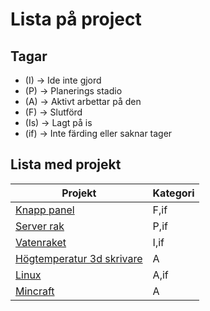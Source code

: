 # Lista på project

## Tagar

- (I) -> Ide inte gjord
- (P) -> Planerings stadio
- (A) -> Aktivt arbettar på den
- (F) -> Slutförd
- (Is) -> Lagt på is
- (if) -> Inte färding eller saknar tager

## Lista med projekt


| Projekt                                                                            | Kategori |
| ------------------------------------------------------------------------------------ | :--------- |
| [Knapp panel](https://caspian.rosengren.nu/Projekt/KnappPanel.html)                | F,if     |
| [Server rak](https://caspian.rosengren.nu/Projekt/ServerRak.html)                  | P,if     |
| [Vatenraket](https://caspian.rosengren.nu/Projekt/Vatenraket.html)                 | I,if     |
| [Högtemperatur 3d skrivare](https://caspian.rosengren.nu/Projekt/3dSkrivare.html) | A        |
| [Linux](https://caspian.rosengren.nu/Projekt/Linux.html)                           | A,if     |
| [Mincraft](https://caspian.rosengren.nu/Mincraft.htnml)                            | A        |

